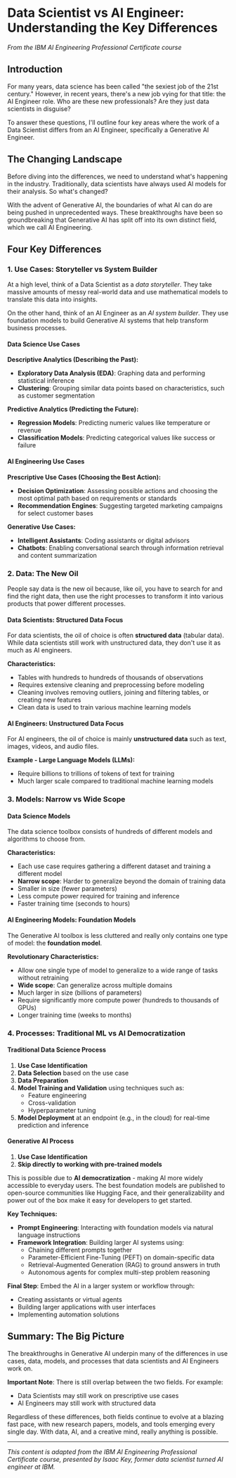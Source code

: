 # Data Scientist vs AI Engineer: Understanding the Key Differences

*From the IBM AI Engineering Professional Certificate course*

## Introduction

For many years, data science has been called "the sexiest job of the 21st 
century." However, in recent years, there's a new job vying for that title: 
the AI Engineer role. Who are these new professionals? Are they just data 
scientists in disguise?

To answer these questions, I'll outline four key areas
where the work of a Data Scientist differs from an AI Engineer,
specifically a Generative AI Engineer.

## The Changing Landscape

Before diving into the differences, we need to understand what's happening 
in the industry. Traditionally, data scientists have always used AI models 
for their analysis. So what's changed?

With the advent of Generative AI, the boundaries of what AI can do are being 
pushed in unprecedented ways. These breakthroughs have been so groundbreaking 
that Generative AI has split off into its own distinct field, which we call 
AI Engineering.

## Four Key Differences

### 1. Use Cases: Storyteller vs System Builder

At a high level, think of a Data Scientist as a *data storyteller*. They 
take massive amounts of messy real-world data and use mathematical models to 
translate this data into insights.

On the other hand, think of an AI Engineer as an *AI system builder*. They 
use foundation models to build Generative AI systems that help transform 
business processes.

#### Data Science Use Cases

**Descriptive Analytics (Describing the Past):**
- **Exploratory Data Analysis (EDA)**: Graphing data and performing 
  statistical inference
- **Clustering**: Grouping similar data points based on characteristics, 
  such as customer segmentation

**Predictive Analytics (Predicting the Future):**
- **Regression Models**: Predicting numeric values like temperature or revenue
- **Classification Models**: Predicting categorical values like success or 
  failure

#### AI Engineering Use Cases

**Prescriptive Use Cases (Choosing the Best Action):**
- **Decision Optimization**: Assessing possible actions and choosing the most 
  optimal path based on requirements or standards
- **Recommendation Engines**: Suggesting targeted marketing campaigns for 
  select customer bases

**Generative Use Cases:**
- **Intelligent Assistants**: Coding assistants or digital advisors
- **Chatbots**: Enabling conversational search through information retrieval 
  and content summarization

### 2. Data: The New Oil

People say data is the new oil because, like oil, you have to search for and 
find the right data, then use the right processes to transform it into 
various products that power different processes.

#### Data Scientists: Structured Data Focus

For data scientists, the oil of choice is often **structured data** (tabular 
data). While data scientists still work with unstructured data, they don't 
use it as much as AI engineers.

**Characteristics:**
- Tables with hundreds to hundreds of thousands of observations
- Requires extensive cleaning and preprocessing before modeling
- Cleaning involves removing outliers, joining and filtering tables, or 
  creating new features
- Clean data is used to train various machine learning models

#### AI Engineers: Unstructured Data Focus

For AI engineers, the oil of choice is mainly **unstructured data** such as 
text, images, videos, and audio files.

**Example - Large Language Models (LLMs):**
- Require billions to trillions of tokens of text for training
- Much larger scale compared to traditional machine learning models

### 3. Models: Narrow vs Wide Scope

#### Data Science Models

The data science toolbox consists of hundreds of different models and 
algorithms to choose from.

**Characteristics:**
- Each use case requires gathering a different dataset and training a 
  different model
- **Narrow scope**: Harder to generalize beyond the domain of training data
- Smaller in size (fewer parameters)
- Less compute power required for training and inference
- Faster training time (seconds to hours)

#### AI Engineering Models: Foundation Models

The Generative AI toolbox is less cluttered and really only contains one type 
of model: the **foundation model**.

**Revolutionary Characteristics:**
- Allow one single type of model to generalize to a wide range of tasks 
  without retraining
- **Wide scope**: Can generalize across multiple domains
- Much larger in size (billions of parameters)
- Require significantly more compute power (hundreds to thousands of GPUs)
- Longer training time (weeks to months)

### 4. Processes: Traditional ML vs AI Democratization

#### Traditional Data Science Process

1. **Use Case Identification**
2. **Data Selection** based on the use case
3. **Data Preparation**
4. **Model Training and Validation** using techniques such as:
   - Feature engineering
   - Cross-validation
   - Hyperparameter tuning
5. **Model Deployment** at an endpoint (e.g., in the cloud) for real-time 
   prediction and inference

#### Generative AI Process

1. **Use Case Identification**
2. **Skip directly to working with pre-trained models**

This is possible due to **AI democratization** - making AI more widely 
accessible to everyday users. The best foundation models are published to 
open-source communities like Hugging Face, and their generalizability and 
power out of the box make it easy for developers to get started.

**Key Techniques:**
- **Prompt Engineering**: Interacting with foundation models via natural 
  language instructions
- **Framework Integration**: Building larger AI systems using:
  - Chaining different prompts together
  - Parameter-Efficient Fine-Tuning (PEFT) on domain-specific data
  - Retrieval-Augmented Generation (RAG) to ground answers in truth
  - Autonomous agents for complex multi-step problem reasoning

**Final Step**: Embed the AI in a larger system or workflow through:
- Creating assistants or virtual agents
- Building larger applications with user interfaces
- Implementing automation solutions

## Summary: The Big Picture

The breakthroughs in Generative AI underpin many of the differences in use 
cases, data, models, and processes that data scientists and AI Engineers 
work on.

**Important Note**: There is still overlap between the two fields. For 
example:
- Data Scientists may still work on prescriptive use cases
- AI Engineers may still work with structured data

Regardless of these differences, both fields continue to evolve at a blazing 
fast pace, with new research papers, models, and tools emerging every single 
day. With data, AI, and a creative mind, really anything is possible.

---

*This content is adapted from the IBM AI Engineering Professional Certificate 
course, presented by Isaac Key, former data scientist turned AI engineer at 
IBM.*
